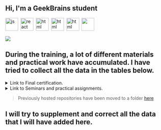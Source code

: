 ## Hi, I'm a GeekBrains student
<img src="https://cdn.jsdelivr.net/gh/devicons/devicon@latest/icons/javascript/javascript-original.svg" title="js" width="40" height="40"/>&nbsp;
<img src="https://cdn.jsdelivr.net/gh/devicons/devicon@latest/icons/react/react-original-wordmark.svg" title="react" width="40" height="40"/>&nbsp;
<img src="https://cdn.jsdelivr.net/gh/devicons/devicon@latest/icons/html5/html5-plain-wordmark.svg" title="html" width="40" height="40"/>&nbsp;
<img src="https://cdn.jsdelivr.net/gh/devicons/devicon@latest/icons/css3/css3-original-wordmark.svg" title="html" width="40" height="40"/>&nbsp;
<img src="https://cdn.jsdelivr.net/gh/devicons/devicon@latest/icons/sass/sass-original.svg" title="html" width="40" height="40"/>&nbsp;
<img src="https://cdn.jsdelivr.net/gh/devicons/devicon@latest/icons/composer/composer-original.svg" width="40" height="40"/>&nbsp;

![](http://github-profile-summary-cards.vercel.app/api/cards/profile-details?username=lemaks85&theme=2077)

## During the training, a lot of different materials and practical work have accumulated. I have tried to collect all the data in the tables below.


<details>      
<summary> Link to Final certification. </summary>

|Name block|Link|
|:-|:-|
|Block Java|[Final certification Java](https://github.com/lemaks85/Home_Work_Zuev_M/tree/main/Final_control_work_on_the_java_block)|
|Block Linux|[Final certification Linix](https://github.com/lemaks85/Home_Work_Zuev_M/tree/main/Final_control_work_on_the_linux_block)|
|Block Main Start|[Final certification MainStart](https://github.com/lemaks85/Home_Work_Zuev_M/tree/main/Final_control_work_on_the_main_block)|
|Block MySQL|[Final certification MySQL](https://github.com/lemaks85/Home_Work_Zuev_M/tree/main/Final_control_work_on_the_MySQL_block)|  

</details>

<details>
 <summary> Link to Seminars and practical assignments. </summary>

|Name block|Link|
|:-|:-|
|Diploma|[Graduate_work_6014](https://github.com/lemaks85/Home_Work_Zuev_M/tree/main/Graduate_work_6014)|
|GitHub|[Seminar_GitHub](https://github.com/lemaks85/Home_Work_Zuev_M/tree/main/Seminar_GitHub)|
|HTML CSS|[Seminar HTML CSS](https://github.com/lemaks85/Home_Work_Zuev_M/tree/main/Seminar_HTML_CSS)|
|Advanced HTML CSS|[Seminar Advanced HTML CSS](https://github.com/lemaks85/Home_Work_Zuev_M/tree/main/Seminar_HTML%20CSS_Advanced/Home%20work)|
|JavaScript|[Seminar_JS](https://github.com/lemaks85/Home_Work_Zuev_M/tree/main/Seminar_JS)|
|JavaScript Advanced|[Seminar_Advanced_JavaScript](https://github.com/lemaks85/Home_Work_Zuev_M/tree/main/Seminar_JS_Advanced)|
|JavaScript ECMAScript|[Seminar_JS_ECMAScript](https://github.com/lemaks85/Home_Work_Zuev_M/tree/main/Seminar_JS_ECMAScript)|
|JavaScript API|[Seminar_JS_API](https://github.com/lemaks85/Home_Work_Zuev_M/tree/main/Seminar_JS_API)|
|Node JS|[Seminar_NodeJS](https://github.com/lemaks85/Home_Work_Zuev_M/tree/main/Seminar_JS_NODE)|
|React JS|[Seminar_REACT](https://github.com/lemaks85/Home_Work_Zuev_M/tree/main/Seminar_JS_REACT)|
|PHP|[Seminar_PHP](https://github.com/lemaks85/Home_Work_Zuev_M/tree/main/Seminar_PHP)|
|PHP_Around|[Seminar_PHP_Around](https://github.com/lemaks85/Home_Work_Zuev_M/tree/main/Seminar_PHP_Around)|
|Laravel|[Seminar_LARAVEL](https://github.com/lemaks85/Home_Work_Zuev_M/tree/main/Seminar_LARAVEL)|
|C#|[Seminar_C#](https://github.com/lemaks85/Home_Work_Zuev_M/tree/main/Seminar_C%23)|
|Python|[Seminar_Python](https://github.com/lemaks85/Home_Work_Zuev_M/tree/main/Seminar_Python)|
|Linux|[Linux_Containers](https://github.com/lemaks85/Home_Work_Zuev_M/tree/main/Linux_Containers)|
|Programmer Specialization|[The_Developer_Is_a Programmer_Specialization](https://github.com/lemaks85/Home_Work_Zuev_M/tree/main/The_Developer_Is_a%20Programmer_Specialization)|
|Flexible methodologies|[Seminar_Flexible_methodologies](https://github.com/lemaks85/Home_Work_Zuev_M/tree/main/Seminar_Flexible_methodologies)|
|Algorithms_and_data_structures|[Seminar_Algorithms_and_data_structures](https://github.com/lemaks85/Home_Work_Zuev_M/tree/main/Seminar_Algorithms_and_data_structures)
|Programming_paradigms|[Seminar_Programming_paradigms](https://github.com/lemaks85/Home_Work_Zuev_M/tree/main/Seminar_Programming_paradigms)|
|State_diagrams|[Seminar_State_diagrams](https://github.com/lemaks85/Home_Work_Zuev_M/tree/main/Seminar_State_diagrams)|
|Web_technologies|[Seminar_Web_technologies](https://github.com/lemaks85/Home_Work_Zuev_M/tree/main/Seminar_Web_technologies)|
</details>

> Previously hosted repositories have been moved to a folder [here](https://github.com/lemaks85/Home_Work_Zuev_M/tree/main/Other_works_and_projects)


## I will try to supplement and correct all the data that I will have added here.


          
          
          
          
<!--
**lemaks85/lemaks85** is a ✨ _special_ ✨ repository because its `README.md` (this file) appears on your GitHub profile.

Here are some ideas to get you started:

- 🔭 I’m currently working on ...
- 🌱 I’m currently learning ...
- 👯 I’m looking to collaborate on ...
- 🤔 I’m looking for help with ...
- 💬 Ask me about ...
- 📫 How to reach me: ...
- 😄 Pronouns: ...
- ⚡ Fun fact: ...
-->
